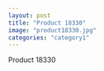 ```yaml
---
layout: post
title: "Product 18330"
image: "product18330.jpg"
categories: "category1"
---
```

Product 18330
